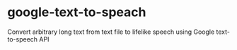# google-text-to-speach
Convert arbitrary long text from text file to lifelike speech using Google text-to-speech API
